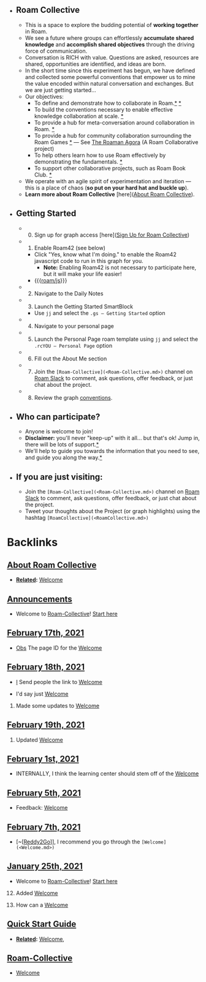 - ## Roam Collective
    - This is a space to explore the budding potential of **working together** in Roam.
    - We see a future where groups can effortlessly __accumulate shared knowledge__ and __accomplish shared objectives__ through the driving force of communication.
    - Conversation is RICH with value. Questions are asked, resources are shared, opportunities are identified, and ideas are born. 
    - In the short time since this experiment has begun, we have defined and collected some powerful conventions that empower us to mine the value encoded within natural conversation and exchanges. But we are just getting started...
    - Our objectives:
        - To define and demonstrate how to collaborate in Roam.[*](((-VfLPtkvE))) [*](((dunAq0mq-)))
        - To build the conventions necessary to enable effective knowledge collaboration at scale. [*](((Ph6GmvSym)))
        - To provide a hub for meta-conversation around collaboration in Roam. [*](((eANvlBt9C)))
        - To provide a hub for community collaboration surrounding the Roam Games [*](((J3g3yeNQW))) — See [The Roaman Agora](https://roamresearch.com/#/app/The-Roaman-Agora/page/wujSyfjAu) (A Roam Collaborative project)
        - To help others learn how to use Roam effectively by demonstrating the fundamentals.  [*](((atERD5myP)))
        - To support other collaborative projects, such as Roam Book Club. [*](((kpwuAoflN)))
    - We operate with an agile spirit of experimentation and iteration — this is a place of chaos (**so put on your hard hat and buckle up**).
    - __Learn more about Roam Collective__ [here]([About Roam Collective](<About Roam Collective.md>)).
- ## Getting Started
    - 0. Sign up for graph access [here]([Sign Up for Roam Collective](<Sign Up for Roam Collective.md>))
    - 1. Enable Roam42 (see below)
        - Click "Yes, know what I'm doing." to enable the Roam42 javascript code to run in this graph for you.
            - **Note:** Enabling Roam42 is not necessary to participate here, but it will make your life easier!
        - {{{[roam/js](<roam/js.md>)}}}
    - 2. Navigate to the Daily Notes
    - 3. Launch the Getting Started SmartBlock 
        - Use `jj` and select the `.gs — Getting Started` option
    - 4. Navigate to your personal page
    - 5. Launch the Personal Page roam template using `jj` and select the `.rcYOU — Personal Page` option
    - 6. Fill out the About Me section
    - 7. Join the `[Roam-Collective](<Roam-Collective.md>)` channel on [Roam Slack](<Roam Slack.md>) to comment, ask questions, offer feedback, or just chat about the project.
    - 8. Review the graph [conventions]([Conventions](<Conventions.md>)). 
- ## Who can participate?
    - Anyone is welcome to join! 
    - **Disclaimer:** you'll never "keep-up" with it all... but that's ok! Jump in, there will be lots of support.[*](((cxgC2_tpw)))
    - We'll help to guide you towards the information that you need to see, and guide you along the way.[*](((DgHTbFGJw)))
- ## If you are just visiting:
    - Join the `[Roam-Collective](<Roam-Collective.md>)` channel on [Roam Slack](<Roam Slack.md>) to comment, ask questions, offer feedback, or just chat about the project.
    - Tweet your thoughts about the Project (or graph highlights) using the hashtag `[RoamCollective](<RoamCollective.md>)`

# Backlinks
## [About Roam Collective](<About Roam Collective.md>)
- **[Related](<Related.md>):** [Welcome](<Welcome.md>)

## [Announcements](<Announcements.md>)
- Welcome to [Roam-Collective](<Roam-Collective.md>)! [Start here]([Welcome](<Welcome.md>))

## [February 17th, 2021](<February 17th, 2021.md>)
- [Obs](<Obs.md>) The page ID for the [Welcome](<Welcome.md>)

## [February 18th, 2021](<February 18th, 2021.md>)
- [I](<I.md>) Send people the link to [Welcome](<Welcome.md>)

- I'd say just [Welcome](<Welcome.md>)

1. Made some updates to [Welcome](<Welcome.md>)

## [February 19th, 2021](<February 19th, 2021.md>)
1. Updated [Welcome](<Welcome.md>)

## [February 1st, 2021](<February 1st, 2021.md>)
- INTERNALLY, I think the learning center should stem off of the [Welcome](<Welcome.md>)

## [February 5th, 2021](<February 5th, 2021.md>)
- Feedback: [Welcome](<Welcome.md>)

## [February 7th, 2021](<February 7th, 2021.md>)
- [~[[Reddy2Go](<~[[Reddy2Go.md>)]], I recommend you go through the `[Welcome](<Welcome.md>)`

## [January 25th, 2021](<January 25th, 2021.md>)
- Welcome to [Roam-Collective](<Roam-Collective.md>)! [Start here]([Welcome](<Welcome.md>))

12. Added [Welcome](<Welcome.md>)

9. How can a [Welcome](<Welcome.md>)

## [Quick Start Guide](<Quick Start Guide.md>)
- **[Related](<Related.md>):** [Welcome](<Welcome.md>),

## [Roam-Collective](<Roam-Collective.md>)
- [Welcome](<Welcome.md>)

